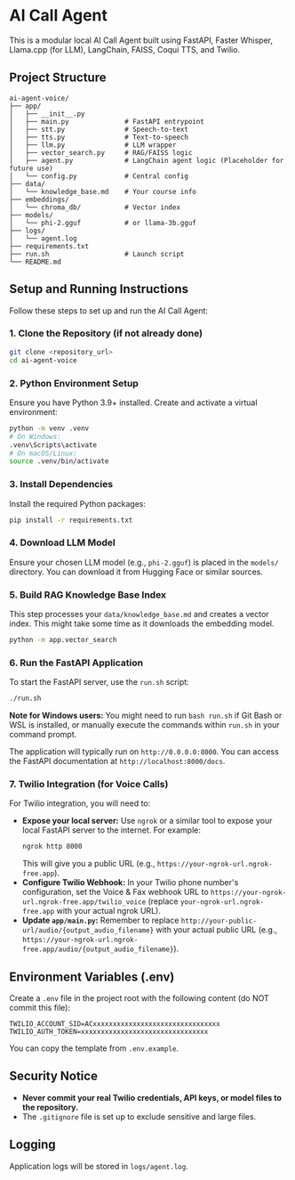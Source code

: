 # AI Call Agent

This is a modular local AI Call Agent built using FastAPI, Faster Whisper, Llama.cpp (for LLM), LangChain, FAISS, Coqui TTS, and Twilio.

## Project Structure

```
ai-agent-voice/
├── app/
│   ├── __init__.py
│   ├── main.py              # FastAPI entrypoint
│   ├── stt.py               # Speech-to-text
│   ├── tts.py               # Text-to-speech
│   ├── llm.py               # LLM wrapper
│   ├── vector_search.py     # RAG/FAISS logic
│   ├── agent.py             # LangChain agent logic (Placeholder for future use)
│   └── config.py            # Central config
├── data/
│   └── knowledge_base.md    # Your course info
├── embeddings/
│   └── chroma_db/           # Vector index
├── models/
│   └── phi-2.gguf           # or llama-3b.gguf
├── logs/
│   └── agent.log
├── requirements.txt
├── run.sh                   # Launch script
└── README.md
```

## Setup and Running Instructions

Follow these steps to set up and run the AI Call Agent:

### 1. Clone the Repository (if not already done)

```bash
git clone <repository_url>
cd ai-agent-voice
```

### 2. Python Environment Setup

Ensure you have Python 3.9+ installed. Create and activate a virtual environment:

```bash
python -m venv .venv
# On Windows:
.venv\Scripts\activate
# On macOS/Linux:
source .venv/bin/activate
```

### 3. Install Dependencies

Install the required Python packages:

```bash
pip install -r requirements.txt
```

### 4. Download LLM Model

Ensure your chosen LLM model (e.g., `phi-2.gguf`) is placed in the `models/` directory. You can download it from Hugging Face or similar sources.

### 5. Build RAG Knowledge Base Index

This step processes your `data/knowledge_base.md` and creates a vector index. This might take some time as it downloads the embedding model.

```bash
python -m app.vector_search
```

### 6. Run the FastAPI Application

To start the FastAPI server, use the `run.sh` script:

```bash
./run.sh
```

**Note for Windows users:** You might need to run `bash run.sh` if Git Bash or WSL is installed, or manually execute the commands within `run.sh` in your command prompt.

The application will typically run on `http://0.0.0.0:8000`. You can access the FastAPI documentation at `http://localhost:8000/docs`.

### 7. Twilio Integration (for Voice Calls)

For Twilio integration, you will need to:

-   **Expose your local server:** Use `ngrok` or a similar tool to expose your local FastAPI server to the internet. For example:
    ```bash
    ngrok http 8000
    ```
    This will give you a public URL (e.g., `https://your-ngrok-url.ngrok-free.app`).
-   **Configure Twilio Webhook:** In your Twilio phone number's configuration, set the Voice & Fax webhook URL to `https://your-ngrok-url.ngrok-free.app/twilio_voice` (replace `your-ngrok-url.ngrok-free.app` with your actual ngrok URL).
-   **Update `app/main.py`:** Remember to replace `http://your-public-url/audio/{output_audio_filename}` with your actual public URL (e.g., `https://your-ngrok-url.ngrok-free.app/audio/{output_audio_filename}`).

## Environment Variables (.env)

Create a `.env` file in the project root with the following content (do NOT commit this file):

```
TWILIO_ACCOUNT_SID=ACxxxxxxxxxxxxxxxxxxxxxxxxxxxxxxxx
TWILIO_AUTH_TOKEN=xxxxxxxxxxxxxxxxxxxxxxxxxxxxxxxx
```

You can copy the template from `.env.example`.

## Security Notice
- **Never commit your real Twilio credentials, API keys, or model files to the repository.**
- The `.gitignore` file is set up to exclude sensitive and large files.

## Logging

Application logs will be stored in `logs/agent.log`.
